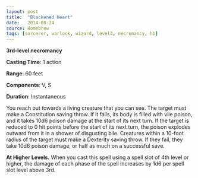 ```yaml
---
layout: post
title:  "Blackened Heart"
date:   2014-08-24
source: Homebrew
tags: [sorcerer, warlock, wizard, level3, necromancy, hb]
---
```


**3rd-level necromancy**

**Casting Time**: 1 action

**Range**: 60 feet

**Components**: V, S

**Duration**: Instantaneous

You reach out towards a living creature that you can see. The target must make a Constitution saving throw. If it fails, its body is filled with vile poison, and it takes 10d6 poison damage at the start of its next turn. If the target is reduced to 0 hit points before the start of its next turn, the poison explodes outward from it in a shower of disgusting bile. Creatures within a 10-foot radius of the target must make a Dexterity saving throw. If they fail, they take 10d6 poison damage, or half as much on a successful save.

**At Higher Levels.** When you cast this spell using a spell slot of 4th level or higher, the damage of each phase of the spell increases by 1d6 per spell slot level above 3rd.

